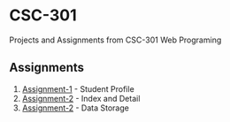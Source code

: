 # CSC-301
Projects and Assignments from CSC-301 Web Programing

## Assignments
1. [Assignment-1](./asgmt-1 "asgmt-1") - Student Profile
2. [Assignment-2](./asgmt-2 "asgmt-2") - Index and Detail
2. [Assignment-2](./asgmt-2 "asgmt-2") - Data Storage